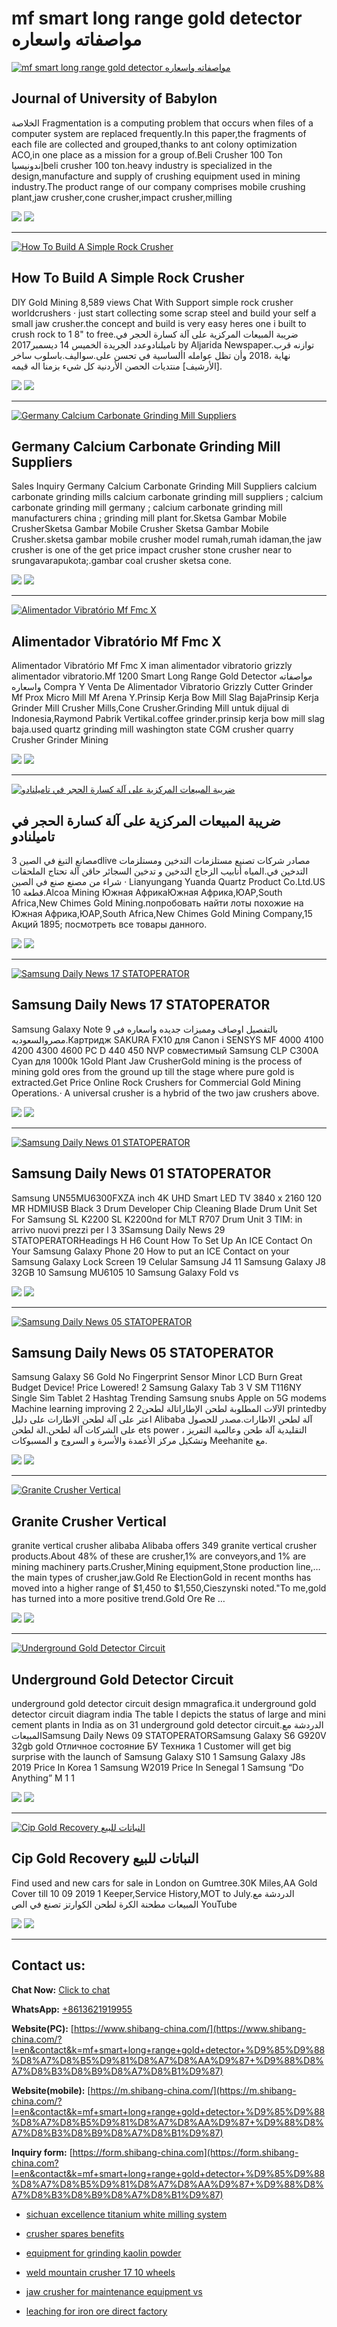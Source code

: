 # mf smart long range gold detector مواصفاته واسعاره

<a href="https://swt.shibang-china.com/?l=en&img&k=mf+smart+long+range+gold+detector+%D9%85%D9%88%D8%A7%D8%B5%D9%81%D8%A7%D8%AA%D9%87+%D9%88%D8%A7%D8%B3%D8%B9%D8%A7%D8%B1%D9%87" target="_blank">![mf smart long range gold detector مواصفاته واسعاره](http://static.shibang-china.com/all-800x300/1280.jpg)</a>

## Journal of University of Babylon
الخلاصة Fragmentation is a computing problem that occurs when files of a computer system are replaced frequently.In this paper,the fragments of each file are collected and grouped,thanks to ant colony optimization ACO,in one place as a mission for a group of.Beli Crusher 100 Ton إندونيسياbeli crusher 100 ton.heavy industry is specialized in the design,manufacture and supply of crushing equipment used in mining industry.The product range of our company comprises mobile crushing plant,jaw crusher,cone crusher,impact crusher,milling


<a href="https://whatsapp.shibangsoft.com/WhatsApp.php" target="_blank" title="WhatsApp">![](http://static.shibang-china.com/icon/whatsapp.png)</a> <a href="https://swt.shibang-china.com/?l=en&icon&k=mf+smart+long+range+gold+detector+%D9%85%D9%88%D8%A7%D8%B5%D9%81%D8%A7%D8%AA%D9%87+%D9%88%D8%A7%D8%B3%D8%B9%D8%A7%D8%B1%D9%87" target="_blank">![](http://static.shibang-china.com/icon/chat-en.png)</a>

---

<a href="https://swt.shibang-china.com/?l=en&img&k=mf+smart+long+range+gold+detector+%D9%85%D9%88%D8%A7%D8%B5%D9%81%D8%A7%D8%AA%D9%87+%D9%88%D8%A7%D8%B3%D8%B9%D8%A7%D8%B1%D9%87" target="_blank">![How To Build A Simple Rock Crusher](http://static.shibang-china.com/all-800x300/1516.jpg)</a>

## How To Build A Simple Rock Crusher
DIY Gold Mining 8,589 views Chat With Support simple rock crusher worldcrushers &#183; just start collecting some scrap steel and build your self a small jaw crusher.the concept and build is very easy heres one i built to crush rock to 1 8&quot; to free.ضريبة المبيعات المركزية على آلة كسارة الحجر في تاميلنادوعدد الجريدة الخميس 14 ديسمبر2017 by Aljarida Newspaper.توازنه قرب نهاية ،2018 وأن تظل عوامله األساسية في تحسن على.سواليف.باسلوب ساخر [الأرشيف] منتديات الحصن الأردنية كل شيء بزمنا اله قيمه.


<a href="https://whatsapp.shibangsoft.com/WhatsApp.php" target="_blank" title="WhatsApp">![](http://static.shibang-china.com/icon/whatsapp.png)</a> <a href="https://swt.shibang-china.com/?l=en&icon&k=mf+smart+long+range+gold+detector+%D9%85%D9%88%D8%A7%D8%B5%D9%81%D8%A7%D8%AA%D9%87+%D9%88%D8%A7%D8%B3%D8%B9%D8%A7%D8%B1%D9%87" target="_blank">![](http://static.shibang-china.com/icon/chat-en.png)</a>

---

<a href="https://swt.shibang-china.com/?l=en&img&k=mf+smart+long+range+gold+detector+%D9%85%D9%88%D8%A7%D8%B5%D9%81%D8%A7%D8%AA%D9%87+%D9%88%D8%A7%D8%B3%D8%B9%D8%A7%D8%B1%D9%87" target="_blank">![Germany Calcium Carbonate Grinding Mill Suppliers](http://static.shibang-china.com/all-800x300/918.jpg)</a>

## Germany Calcium Carbonate Grinding Mill Suppliers
Sales Inquiry Germany Calcium Carbonate Grinding Mill Suppliers calcium carbonate grinding mills calcium carbonate grinding mill suppliers ; calcium carbonate grinding mill germany ; calcium carbonate grinding mill manufacturers china ; grinding mill plant for.Sketsa Gambar Mobile CrusherSketsa Gambar Mobile Crusher Sketsa Gambar Mobile Crusher.sketsa gambar mobile crusher model rumah,rumah idaman,the jaw crusher is one of the get price impact crusher stone crusher near to srungavarapukota;.gambar coal crusher sketsa cone.


<a href="https://whatsapp.shibangsoft.com/WhatsApp.php" target="_blank" title="WhatsApp">![](http://static.shibang-china.com/icon/whatsapp.png)</a> <a href="https://swt.shibang-china.com/?l=en&icon&k=mf+smart+long+range+gold+detector+%D9%85%D9%88%D8%A7%D8%B5%D9%81%D8%A7%D8%AA%D9%87+%D9%88%D8%A7%D8%B3%D8%B9%D8%A7%D8%B1%D9%87" target="_blank">![](http://static.shibang-china.com/icon/chat-en.png)</a>

---

<a href="https://swt.shibang-china.com/?l=en&img&k=mf+smart+long+range+gold+detector+%D9%85%D9%88%D8%A7%D8%B5%D9%81%D8%A7%D8%AA%D9%87+%D9%88%D8%A7%D8%B3%D8%B9%D8%A7%D8%B1%D9%87" target="_blank">![Alimentador Vibrat&#243;rio Mf Fmc X](http://static.shibang-china.com/all-800x300/1128.jpg)</a>

## Alimentador Vibrat&#243;rio Mf Fmc X
Alimentador Vibrat&#243;rio Mf Fmc X iman alimentador vibratorio grizzly alimentador vibratorio.Mf 1200 Smart Long Range Gold Detector مواصفاته واسعاره Compra Y Venta De Alimentador Vibratorio Grizzly Cutter Grinder Mf Prox Micro Mill Mf Arena Y.Prinsip Kerja Bow Mill Slag BajaPrinsip Kerja Grinder Mill Crusher Mills,Cone Crusher.Grinding Mill untuk dijual di Indonesia,Raymond Pabrik Vertikal.coffee grinder.prinsip kerja bow mill slag baja.used quartz grinding mill washington state CGM crusher quarry Crusher Grinder Mining


<a href="https://whatsapp.shibangsoft.com/WhatsApp.php" target="_blank" title="WhatsApp">![](http://static.shibang-china.com/icon/whatsapp.png)</a> <a href="https://swt.shibang-china.com/?l=en&icon&k=mf+smart+long+range+gold+detector+%D9%85%D9%88%D8%A7%D8%B5%D9%81%D8%A7%D8%AA%D9%87+%D9%88%D8%A7%D8%B3%D8%B9%D8%A7%D8%B1%D9%87" target="_blank">![](http://static.shibang-china.com/icon/chat-en.png)</a>

---

<a href="https://swt.shibang-china.com/?l=en&img&k=mf+smart+long+range+gold+detector+%D9%85%D9%88%D8%A7%D8%B5%D9%81%D8%A7%D8%AA%D9%87+%D9%88%D8%A7%D8%B3%D8%B9%D8%A7%D8%B1%D9%87" target="_blank">![ضريبة المبيعات المركزية على آلة كسارة الحجر في تاميلنادو](http://static.shibang-china.com/all-800x300/38.jpg)</a>

## ضريبة المبيعات المركزية على آلة كسارة الحجر في تاميلنادو
مصانع التبغ في الصين 3dlive مصادر شركات تصنيع مستلزمات التدخين ومستلزمات التدخين في.المياه أنابيب الزجاج التدخين و تدخين السجائر حاقن آلة تحتاج الملحقات شراء من مصنع صنع في الصين &#183; Lianyungang Yuanda Quartz Product Co.Ltd.US 10 قطعة.Alcoa Mining Южная АфрикаЮжная Африка,ЮАР,South Africa,New Chimes Gold Mining.попробовать найти лоты похожие на Южная Африка,ЮАР,South Africa,New Chimes Gold Mining Company,15 Акций 1895; посмотреть все товары данного.


<a href="https://whatsapp.shibangsoft.com/WhatsApp.php" target="_blank" title="WhatsApp">![](http://static.shibang-china.com/icon/whatsapp.png)</a> <a href="https://swt.shibang-china.com/?l=en&icon&k=mf+smart+long+range+gold+detector+%D9%85%D9%88%D8%A7%D8%B5%D9%81%D8%A7%D8%AA%D9%87+%D9%88%D8%A7%D8%B3%D8%B9%D8%A7%D8%B1%D9%87" target="_blank">![](http://static.shibang-china.com/icon/chat-en.png)</a>

---

<a href="https://swt.shibang-china.com/?l=en&img&k=mf+smart+long+range+gold+detector+%D9%85%D9%88%D8%A7%D8%B5%D9%81%D8%A7%D8%AA%D9%87+%D9%88%D8%A7%D8%B3%D8%B9%D8%A7%D8%B1%D9%87" target="_blank">![Samsung Daily News 17 STATOPERATOR](http://static.shibang-china.com/all-800x300/779.jpg)</a>

## Samsung Daily News 17 STATOPERATOR
Samsung Galaxy Note 9 بالتفصيل اوصاف ومميزات جديده واسعاره فى مصروالسعوديه.Картридж SAKURA FX10 для Canon i SENSYS MF 4000 4100 4200 4300 4600 PC D 440 450 NVP совместимый Samsung CLP C300A Cyan для 1000k 1Gold Plant Jaw CrusherGold mining is the process of mining gold ores from the ground up till the stage where pure gold is extracted.Get Price Online Rock Crushers for Commercial Gold Mining Operations.&#183; A universal crusher is a hybrid of the two jaw crushers above.


<a href="https://whatsapp.shibangsoft.com/WhatsApp.php" target="_blank" title="WhatsApp">![](http://static.shibang-china.com/icon/whatsapp.png)</a> <a href="https://swt.shibang-china.com/?l=en&icon&k=mf+smart+long+range+gold+detector+%D9%85%D9%88%D8%A7%D8%B5%D9%81%D8%A7%D8%AA%D9%87+%D9%88%D8%A7%D8%B3%D8%B9%D8%A7%D8%B1%D9%87" target="_blank">![](http://static.shibang-china.com/icon/chat-en.png)</a>

---

<a href="https://swt.shibang-china.com/?l=en&img&k=mf+smart+long+range+gold+detector+%D9%85%D9%88%D8%A7%D8%B5%D9%81%D8%A7%D8%AA%D9%87+%D9%88%D8%A7%D8%B3%D8%B9%D8%A7%D8%B1%D9%87" target="_blank">![Samsung Daily News 01 STATOPERATOR](http://static.shibang-china.com/all-800x300/371.jpg)</a>

## Samsung Daily News 01 STATOPERATOR
Samsung UN55MU6300FXZA inch 4K UHD Smart LED TV 3840 x 2160 120 MR HDMIUSB Black 3 Drum Developer Chip Cleaning Blade Drum Unit Set For Samsung SL K2200 SL K2200nd for MLT R707 Drum Unit 3 TIM: in arrivo nuovi prezzi per l 3 3Samsung Daily News 29 STATOPERATORHeadings H H6 Count How To Set Up An ICE Contact On Your Samsung Galaxy Phone 20 How to put an ICE Contact on your Samsung Galaxy Lock Screen 19 Celular Samsung J4 11 Samsung Galaxy J8 32GB 10 Samsung MU6105 10 Samsung Galaxy Fold vs


<a href="https://whatsapp.shibangsoft.com/WhatsApp.php" target="_blank" title="WhatsApp">![](http://static.shibang-china.com/icon/whatsapp.png)</a> <a href="https://swt.shibang-china.com/?l=en&icon&k=mf+smart+long+range+gold+detector+%D9%85%D9%88%D8%A7%D8%B5%D9%81%D8%A7%D8%AA%D9%87+%D9%88%D8%A7%D8%B3%D8%B9%D8%A7%D8%B1%D9%87" target="_blank">![](http://static.shibang-china.com/icon/chat-en.png)</a>

---

<a href="https://swt.shibang-china.com/?l=en&img&k=mf+smart+long+range+gold+detector+%D9%85%D9%88%D8%A7%D8%B5%D9%81%D8%A7%D8%AA%D9%87+%D9%88%D8%A7%D8%B3%D8%B9%D8%A7%D8%B1%D9%87" target="_blank">![Samsung Daily News 05 STATOPERATOR](http://static.shibang-china.com/all-800x300/314.jpg)</a>

## Samsung Daily News 05 STATOPERATOR
Samsung Galaxy S6 Gold No Fingerprint Sensor Minor LCD Burn Great Budget Device! Price Lowered! 2 Samsung Galaxy Tab 3 V SM T116NY Single Sim Tablet 2 Hashtag Trending Samsung snubs Apple on 5G modems Machine learning improving 2 2الآلات المطلوبة لطحن الإطاراتالة لطحن printedby اعثر على آلة لطحن الاطارات على دليل Alibaba آلة لطحن الاطارات.مصدر للحصول على الشركات آلة لطحن.الة لطحن ets power التقليدية آلة طحن وعالمية التفريز ، وتشكيل مركز الأعمدة والأسرة و السروج و المسبوكات Meehanite مع.


<a href="https://whatsapp.shibangsoft.com/WhatsApp.php" target="_blank" title="WhatsApp">![](http://static.shibang-china.com/icon/whatsapp.png)</a> <a href="https://swt.shibang-china.com/?l=en&icon&k=mf+smart+long+range+gold+detector+%D9%85%D9%88%D8%A7%D8%B5%D9%81%D8%A7%D8%AA%D9%87+%D9%88%D8%A7%D8%B3%D8%B9%D8%A7%D8%B1%D9%87" target="_blank">![](http://static.shibang-china.com/icon/chat-en.png)</a>

---

<a href="https://swt.shibang-china.com/?l=en&img&k=mf+smart+long+range+gold+detector+%D9%85%D9%88%D8%A7%D8%B5%D9%81%D8%A7%D8%AA%D9%87+%D9%88%D8%A7%D8%B3%D8%B9%D8%A7%D8%B1%D9%87" target="_blank">![Granite Crusher Vertical](http://static.shibang-china.com/all-800x300/1386.jpg)</a>

## Granite Crusher Vertical
granite vertical crusher alibaba Alibaba offers 349 granite vertical crusher products.About 48% of these are crusher,1% are conveyors,and 1% are mining machinery parts.Crusher,Mining equipment,Stone production line,… the main types of crusher,jaw.Gold Re ElectionGold in recent months has moved into a higher range of $1,450 to $1,550,Cieszynski noted.&quot;To me,gold has turned into a more positive trend.Gold Ore Re …


<a href="https://whatsapp.shibangsoft.com/WhatsApp.php" target="_blank" title="WhatsApp">![](http://static.shibang-china.com/icon/whatsapp.png)</a> <a href="https://swt.shibang-china.com/?l=en&icon&k=mf+smart+long+range+gold+detector+%D9%85%D9%88%D8%A7%D8%B5%D9%81%D8%A7%D8%AA%D9%87+%D9%88%D8%A7%D8%B3%D8%B9%D8%A7%D8%B1%D9%87" target="_blank">![](http://static.shibang-china.com/icon/chat-en.png)</a>

---

<a href="https://swt.shibang-china.com/?l=en&img&k=mf+smart+long+range+gold+detector+%D9%85%D9%88%D8%A7%D8%B5%D9%81%D8%A7%D8%AA%D9%87+%D9%88%D8%A7%D8%B3%D8%B9%D8%A7%D8%B1%D9%87" target="_blank">![Underground Gold Detector Circuit](http://static.shibang-china.com/all-800x300/1248.jpg)</a>

## Underground Gold Detector Circuit
underground gold detector circuit design mmagrafica.it underground gold detector circuit diagram india The table I depicts the status of large and mini cement plants in India as on 31 underground gold detector circuit.الدردشة مع المبيعاتSamsung Daily News 09 STATOPERATORSamsung Galaxy S6 G920V 32gb gold Отличное состояние БУ Техника 1 Customer will get big surprise with the launch of Samsung Galaxy S10 1 Samsung Galaxy J8s 2019 Price In Korea 1 Samsung W2019 Price In Senegal 1 Samsung “Do Anything” M 1 1


<a href="https://whatsapp.shibangsoft.com/WhatsApp.php" target="_blank" title="WhatsApp">![](http://static.shibang-china.com/icon/whatsapp.png)</a> <a href="https://swt.shibang-china.com/?l=en&icon&k=mf+smart+long+range+gold+detector+%D9%85%D9%88%D8%A7%D8%B5%D9%81%D8%A7%D8%AA%D9%87+%D9%88%D8%A7%D8%B3%D8%B9%D8%A7%D8%B1%D9%87" target="_blank">![](http://static.shibang-china.com/icon/chat-en.png)</a>

---

<a href="https://swt.shibang-china.com/?l=en&img&k=mf+smart+long+range+gold+detector+%D9%85%D9%88%D8%A7%D8%B5%D9%81%D8%A7%D8%AA%D9%87+%D9%88%D8%A7%D8%B3%D8%B9%D8%A7%D8%B1%D9%87" target="_blank">![Cip Gold Recovery النباتات للبيع](http://static.shibang-china.com/all-800x300/470.jpg)</a>

## Cip Gold Recovery النباتات للبيع
Find used and new cars for sale in London on Gumtree.30K Miles,AA Gold Cover till 10 09 2019 1 Keeper,Service History,MOT to July.الدردشة مع المبيعات ‫مطحنة الكرة لطحن الكوارتز تصنع في الص‬‎ YouTube

<a href="https://whatsapp.shibangsoft.com/WhatsApp.php" target="_blank" title="WhatsApp">![](http://static.shibang-china.com/icon/whatsapp.png)</a> <a href="https://swt.shibang-china.com/?l=en&icon&k=mf+smart+long+range+gold+detector+%D9%85%D9%88%D8%A7%D8%B5%D9%81%D8%A7%D8%AA%D9%87+%D9%88%D8%A7%D8%B3%D8%B9%D8%A7%D8%B1%D9%87" target="_blank">![](http://static.shibang-china.com/icon/chat-en.png)</a>

---
## Contact us:

**Chat Now:** [Click to chat](https://swt.shibang-china.com?l=en&contact&k=mf+smart+long+range+gold+detector+%D9%85%D9%88%D8%A7%D8%B5%D9%81%D8%A7%D8%AA%D9%87+%D9%88%D8%A7%D8%B3%D8%B9%D8%A7%D8%B1%D9%87)

**WhatsApp:**  [+8613621919955](https://whatsapp.shibangsoft.com/WhatsApp.php)

**Website(PC):** [https://www.shibang-china.com/](https://www.shibang-china.com/?l=en&contact&k=mf+smart+long+range+gold+detector+%D9%85%D9%88%D8%A7%D8%B5%D9%81%D8%A7%D8%AA%D9%87+%D9%88%D8%A7%D8%B3%D8%B9%D8%A7%D8%B1%D9%87)

**Website(mobile):** [https://m.shibang-china.com/](https://m.shibang-china.com/?l=en&contact&k=mf+smart+long+range+gold+detector+%D9%85%D9%88%D8%A7%D8%B5%D9%81%D8%A7%D8%AA%D9%87+%D9%88%D8%A7%D8%B3%D8%B9%D8%A7%D8%B1%D9%87)

**Inquiry form:** [https://form.shibang-china.com](https://form.shibang-china.com?l=en&contact&k=mf+smart+long+range+gold+detector+%D9%85%D9%88%D8%A7%D8%B5%D9%81%D8%A7%D8%AA%D9%87+%D9%88%D8%A7%D8%B3%D8%B9%D8%A7%D8%B1%D9%87)

* [sichuan excellence titanium white milling system](../163/sichuan%20excellence%20titanium%20white%20milling%20system.md)

* [crusher spares benefits](../164/crusher%20spares%20benefits.md)

* [equipment for grinding kaolin powder](../164/equipment%20for%20grinding%20kaolin%20powder.md)

* [weld mountain crusher 17 10 wheels](../166/weld%20mountain%20crusher%2017%2010%20wheels.md)

* [jaw crusher for maintenance equipment vs](../168/jaw%20crusher%20for%20maintenance%20equipment%20vs.md)

* [leaching for iron ore direct factory](../164/leaching%20for%20iron%20ore%20direct%20factory.md)